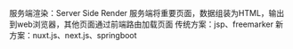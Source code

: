 服务端渲染：Server Side Render
    服务端将重要页面，数据组装为HTML，输出到web浏览器，其他页面通过前端路由加载页面
    传统方案：jsp、freemarker
    新方案：nuxt.js、next.js、springboot